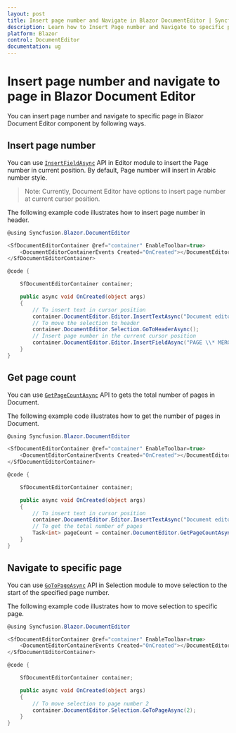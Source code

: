 ```yaml
---
layout: post
title: Insert page number and Navigate in Blazor DocumentEditor | Syncfusion
description: Learn how to Insert Page number and Navigate to specific page from the Syncfusion Blazor Document Editor component and much more.
platform: Blazor
control: DocumentEditor
documentation: ug
---
```


# Insert page number and navigate to page in Blazor Document Editor

You can insert page number and navigate to specific page in Blazor Document Editor component by following ways.

## Insert page number

You can use [`InsertFieldAsync`](https://help.syncfusion.com/cr/blazor/Syncfusion.Blazor.DocumentEditor.EditorModule.html#Syncfusion_Blazor_DocumentEditor_EditorModule_InsertFieldAsync_System_String_System_String_) API in Editor module to insert the Page number in current position. By default, Page number will insert in Arabic number style.

>Note: Currently, Document Editor have options to insert page number at current cursor position.

The following example code illustrates how to insert page number in header.

```csharp
@using Syncfusion.Blazor.DocumentEditor

<SfDocumentEditorContainer @ref="container" EnableToolbar=true>
    <DocumentEditorContainerEvents Created="OnCreated"></DocumentEditorContainerEvents>
</SfDocumentEditorContainer>

@code {

    SfDocumentEditorContainer container;

    public async void OnCreated(object args)
    {
        // To insert text in cursor position
        container.DocumentEditor.Editor.InsertTextAsync("Document editor");
        // To move the selection to header
        container.DocumentEditor.Selection.GoToHeaderAsync();
        // Insert page number in the current cursor position
        container.DocumentEditor.Editor.InsertFieldAsync("PAGE \\* MERGEFORMAT", "1");
    }
}

```

## Get page count

You can use [`GetPageCountAsync`](https://help.syncfusion.com/cr/blazor/Syncfusion.Blazor.DocumentEditor.SfDocumentEditor.html#Syncfusion_Blazor_DocumentEditor_SfDocumentEditor_GetPageCountAsync) API to gets the total number of pages in Document.

The following example code illustrates how to get the number of pages in Document.

```csharp
@using Syncfusion.Blazor.DocumentEditor

<SfDocumentEditorContainer @ref="container" EnableToolbar=true>
    <DocumentEditorContainerEvents Created="OnCreated"></DocumentEditorContainerEvents>
</SfDocumentEditorContainer>

@code {

    SfDocumentEditorContainer container;

    public async void OnCreated(object args)
    {
        // To insert text in cursor position
        container.DocumentEditor.Editor.InsertTextAsync("Document editor");
        // To get the total number of pages
        Task<int> pageCount = container.DocumentEditor.GetPageCountAsync();
    }
}
```

## Navigate to specific page

You can use [`GoToPageAsync`](https://help.syncfusion.com/cr/blazor/Syncfusion.Blazor.DocumentEditor.SelectionModule.html#Syncfusion_Blazor_DocumentEditor_SelectionModule_GoToPageAsync_System_Double_) API in Selection module to move selection to the start of the specified page number.

The following example code illustrates how to move selection to specific page.

```csharp
@using Syncfusion.Blazor.DocumentEditor

<SfDocumentEditorContainer @ref="container" EnableToolbar=true>
    <DocumentEditorContainerEvents Created="OnCreated"></DocumentEditorContainerEvents>
</SfDocumentEditorContainer>

@code {

    SfDocumentEditorContainer container;

    public async void OnCreated(object args)
    {
        // To move selection to page number 2
        container.DocumentEditor.Selection.GoToPageAsync(2);
    }
}
```